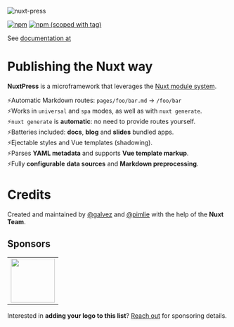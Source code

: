 ![nuxt-press](https://user-images.githubusercontent.com/904724/59497906-a2d9d680-8e94-11e9-8fac-a7172827f349.png)

<!--uncomment after release-->
<!--a href="https://circleci.com/gh/nuxt/press/"><img src="https://badgen.net/circleci/github/nuxt/press" alt="Build Status"></a>
<a href="https://codecov.io/gh/nuxt/press"><img src="https://badgen.net/codecov/c/github/nuxt/press/master" alt="Coverage Status"></a-->
[![npm](https://img.shields.io/npm/dt/@nuxt/press.svg)](https://www.npmjs.com/package/@nuxt/press)
[![npm (scoped with tag)](https://img.shields.io/npm/v/@nuxt/press/latest.svg)](https://www.npmjs.com/package/@nuxt/press)

See [documentation at](https://nuxt.press)

# Publishing the Nuxt way

**NuxtPress** is a microframework that leverages the [Nuxt module system][1].

[1]: https://nuxtjs.org/guide/modules/

⚡Automatic Markdown routes: `pages/foo/bar.md` → `/foo/bar`<br>
⚡Works in `universal` and `spa` modes, as well as with `nuxt generate`.<br>
⚡`nuxt generate` is **automatic**: no need to provide routes yourself.<br>
⚡Batteries included: **docs**, **blog** and **slides** bundled apps.<br>
⚡Ejectable styles and Vue templates (shadowing).<br>
⚡Parses **YAML metadata** and supports **Vue template markup**.<br>
⚡Fully **configurable** **data sources** and **Markdown preprocessing**.<br>

# Credits

Created and maintained by [@galvez][galvez] and [@pimlie][pimlie] with the 
help of the **Nuxt Team**.

[galvez]: https://github.com/galvez
[pimlie]: https://github.com/pimlie

## Sponsors

<table>
<tr>
<td>
<a href="https://stored.com.br/?ref=nuxt-press-github">
<img height="100px" src="https://user-images.githubusercontent.com/12291/50407303-987b3180-07bb-11e9-80b8-9609f99023dc.png">
</a>
</td>
</tr>
</table>

Interested in **adding your logo to this list**? [Reach out][contact] for sponsoring details.

[contact]: maito:jonasgalvez@gmail.com
